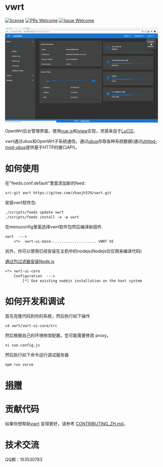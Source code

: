 # vwrt

[1]: https://img.shields.io/badge/license-MIT-brightgreen.svg?style=plastic
[2]: /LICENSE
[3]: https://img.shields.io/badge/PRs-welcome-brightgreen.svg?style=plastic
[4]: https://github.com/zhaojh329/vwrt/pulls
[5]: https://img.shields.io/badge/Issues-welcome-brightgreen.svg?style=plastic
[6]: https://github.com/zhaojh329/vwrt/issues/new

[![license][1]][2]
[![PRs Welcome][3]][4]
[![Issue Welcome][5]][6]

[vue.js]: https://github.com/vuejs/vue
[iview]: https://github.com/iview/iview
[LuCI2]: https://git.openwrt.org/?p=project/luci2/ui.git
[ubus]: https://wiki.openwrt.org/doc/techref/ubus
[uhttpd-mod-ubus]: https://wiki.openwrt.org/doc/techref/ubus#access_to_ubus_over_http

![](/screen-be6656a.gif)

OpenWrt后台管理界面，使用[vue.js]和[iview]实现，灵感来自于[LuCI2]。

vwrt通过ubus和OpenWrt子系统通信。通过[ubus]存取各种系统数据(通过[uhttpd-mod-ubus]提供基于HTTP的接口API)。


# 如何使用
在"feeds.conf.default"里面添加新的feed:
    
    src-git vwrt https://gitee.com/zhaojh329/vwrt.git

安装vwrt软件包:
    
    ./scripts/feeds update vwrt
    ./scripts/feeds install -a -p vwrt

在menuconfig里面选择vwrt软件包然后编译新固件.

    vwrt  --->
        <*>  vwrt-ui-base..................... VWRT UI

另外，你可以使用已经安装在主机中的nodejs(Nodejs仅仅用来编译代码)

[通过包过滤器安装Node.js](https://nodejs.org/en/download/package-manager/)

    <*> vwrt-ui-core
        Configuration  --->
            [*] Use existing nodejs installation on the host system

# 如何开发和调试
首先克隆代码到你的系统，然后执行如下操作

	cd vwrt/vwrt-ui-core/src

然后根据自己的环境修改配置。您可能需要修改 proxy。

	vi vue.config.js

然后执行如下命令运行调试服务器

	npm run serve

# [捐赠](https://gitee.com/zhaojh329/vwrt#project-donate-overview)

# 贡献代码
如果你想帮助[vwrt](https://github.com/zhaojh329/vwrt) 变得更好，请参考
[CONTRIBUTING_ZH.md](/CONTRIBUTING_ZH.md)。

# 技术交流
QQ群：153530783

